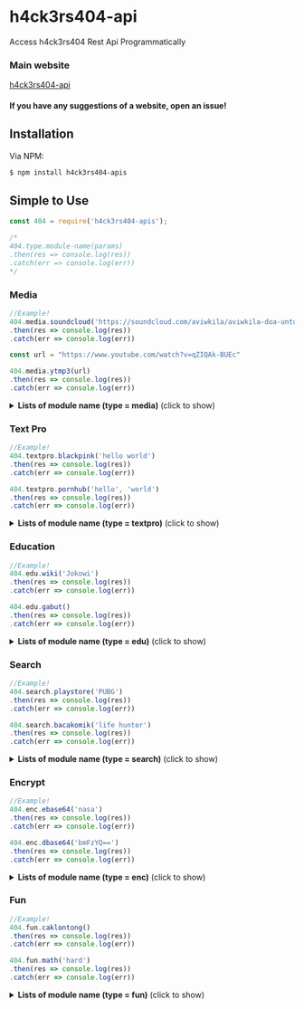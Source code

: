 # h4ck3rs404-api
Access h4ck3rs404 Rest Api Programmatically

### Main website 
[h4ck3rs404-api](https://h4ck3rs404-api.herokuapp.com)

#### If you have any suggestions of a website, open an issue!

## Installation

Via NPM:
```bash
$ npm install h4ck3rs404-apis
```

## Simple to Use

```js
const 404 = require('h4ck3rs404-apis');

/*
404.type.module-name(params)
.then(res => console.log(res))
.catch(err => console.log(err))
*/
```

### Media

```js
//Example!
404.media.soundcloud('https://soundcloud.com/aviwkila/aviwkila-doa-untuk-kamu')
.then(res => console.log(res))
.catch(err => console.log(err))

const url = "https://www.youtube.com/watch?v=qZIQAk-BUEc"

404.media.ytmp3(url)
.then(res => console.log(res))
.catch(err => console.log(err))
```

<details>
  <summary><b>Lists of module name (type = media)</b> (click to show)</summary>

| module name | params | response | description |
| :--- | :---------- | :--- | :--- | :--- |
| instagram | url | json | Instagram Downloader |
| ytmp4 | url | json | Youtube Mp4 Downloader |
| ytmp3 | url | json | Youtube mp3 Downloader |
| joox | query | json | Joox Downloader |
| soundcloud | url | json | Soundcloud Downloader |
| mediafire | url | json | Mediafire Detail |
  
</details>

### Text Pro

```js
//Example!
404.textpro.blackpink('hello world')
.then(res => console.log(res))
.catch(err => console.log(err))

404.textpro.pornhub('hello', 'world')
.then(res => console.log(res))
.catch(err => console.log(err))
```

<details>
  <summary><b>Lists of module name (type = textpro)</b> (click to show)</summary>

| module name | params | response |
| :--- | :---------- | :--- | :--- |
| blackpink | text1 | buffer |
| sky | text1 | buffer |
| toxic | text1 | buffer |
| thunder | text1 | buffer |
| horror | text1 | buffer |
| halloween | text1 | buffer |
| harrypotter | text1 | buffer |
| holograpich3d | text1 | buffer |
| metaldark | text1 | buffer |
| matrix | text1 | buffer |
| minion | text1 | buffer |
| blood | text1 | buffer |
| firework | text1 | buffer |
| wicker | text1 | buffer |
| luxury | text1 | buffer |
| graident | text1 | buffer |
| neonlight | text1 | buffer |
| neonnew | text1 | buffer |
| christmas | text1 | buffer |
| dropwater | text1 | buffer |
| xmas | text1 | buffer |
| lava | text1 | buffer |
| gloxycarbon | text1 | buffer |
| deluxecarbon | text1 | buffer |
| glue | text1 | buffer |
| joker | text1 | buffer |
| sandsummer | text1 | buffer |
| sandengreved | text1 | buffer |
| deluxesilver | text1 | buffer |
| gloxyblue | text1 | buffer |
| pornhub | text1, text2 | buffer |
| vintage | text1, text2 | buffer |
| avengers | text1, text2 | buffer |
| marvel | text1, text2 | buffer |
| ninja | text1, text2 | buffer |
| wolf | text1, text2 | buffer |
| girlgraffiti | text1, text2 | buffer |
| wolf2 | text1, text2 | buffer |
| marvel2 | text1, text2 | buffer |
| space3d | text1, text2 | buffer |
| stone | text1, text2 | buffer |
| lion | text1, text2 | buffer |
| stel | text1, text2 | buffer |
| grafiti | text1, text2 | buffer |

</details>

### Education

```js
//Example!
404.edu.wiki('Jokowi')
.then(res => console.log(res))
.catch(err => console.log(err))

404.edu.gabut()
.then(res => console.log(res))
.catch(err => console.log(err))
```

<details>
  <summary><b>Lists of module name (type = edu)</b> (click to show)</summary>

| module name | params | response | description |
| :--- | :---------- | :--- | :--- | :--- |
| wiki | query | json | Wikipedia |
| kbbi | query | json | KBBI (Kamus Besar Bahasa Indonesia) |
| gabut | - | json | - |
| translate | query | json | Translate All Country To Indonesian |
| fakta | - | json | Random Fakta Unik |
| google | query | json | Google Search |
| qanda | url | json | Get Qanda Detail |

</details>

### Search

```js
//Example!
404.search.playstore('PUBG')
.then(res => console.log(res))
.catch(err => console.log(err))

404.search.bacakomik('life hunter')
.then(res => console.log(res))
.catch(err => console.log(err))
```

<details>
  <summary><b>Lists of module name (type = search)</b> (click to show)</summary>

| module name | params | response | description |
| :--- | :---------- | :--- | :--- | :--- |
| playstore | query | json | plasytore.com |
| bacakomik | query | json | bacakomik.co |
| jalantikus | query | json | jalantikus.com |
| detik | query | json | detik.com |
| dewabatch | query | json | dewabatch.com |
| pinterst | query | json | pinterst.com |
| gimage | query | json | google image |
| steam | query | json | steam |
| mcpedl | query | json | mcpedl server |
| qanda | query | json | qanda search |
| xnxx | query | json | xnxx.com |
| pornhub | query | json | pornhub.com |
| xvids | query | json | xvideos.com |
| groupwa | query | json | group whatsaap |
| youwatch | query | json | youwatch.casa |
| sfile | query | json | sfile.mobi |
| cersex | query | json | cersex.club |
| heroml | hero | json | hero mobile legends detail |

</details>


### Encrypt

```js
//Example!
404.enc.ebase64('nasa')
.then(res => console.log(res))
.catch(err => console.log(err))

404.enc.dbase64('bmFzYQ==')
.then(res => console.log(res))
.catch(err => console.log(err))
```

<details>
  <summary><b>Lists of module name (type = enc)</b> (click to show)</summary>

| module name | params | response | description |
| :--- | :---------- | :--- | :--- | :--- |
| ebase32 | text | json | encrypt base32 |
| dbase32 | encode | json | decrypt base32 |
| ebase64 | text | json | encrypt base64 |
| dbase64 | encode | json | decrypt base64 |
| ehex | text | json | encrypt hex |
| dhex | encode | json | decrypt hex |
| eoctal | text | json | encrypt octal |
| doctal | encode | json | decrypt octal |
| ebinary | text | json | encrypt binray |
| dbinary | encode | json | decrypt binary |
| md5 | text | json | encrypt md5 |
| sha1 | text | json | encrypt sha1 |
| sha256 | text | json | encrypt sha256 |
| sha512 | text | json | encrypt sha512 |
| sha224 | text | json | encrypt sha224 |
| sha384 | text | json | encrypt sha384 |
| blake2b | text | json | encrypt blake2b |


</details>


### Fun

```js
//Example!
404.fun.caklontong()
.then(res => console.log(res))
.catch(err => console.log(err))

404.fun.math('hard')
.then(res => console.log(res))
.catch(err => console.log(err))
```

<details>
  <summary><b>Lists of module name (type = fun)</b> (click to show)</summary>

| module name | params | response |
| :--- | :---------- | :--- | :--- |
| caklontong | - | json |
| tebakgambar | - | json |
| family100 | - | json |
| math2 | - | json |
| truthid | - | json |
| truthen | - | json |
| dareid | - | json |
| dareen | - | json |
| slot | - | json |
| tebakanime | - | json |
| twister | - | json |
| matg | mode | json |

</details>
